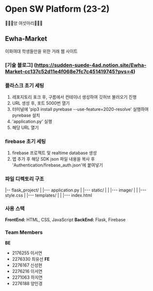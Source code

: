 # Open SW Platform (23-2)
🐑🐑🐑양 여섯마리🐑🐑🐑

## Ewha-Market

이화여대 학생들만을 위한 거래 웹 사이트 

### [기술 블로그] (https://sudden-suede-4ad.notion.site/Ewha-Market-cc137c52d11e4f068e7fc7c451419745?pvs=4)

### 플라스크 초기 세팅 
1. 레포지토리 포크 후, 구름에서 컨테이너 생성하여 깃허브 불러오기 진행
2. URL 생성 후, 포트 5000번 열기
3. 터미널에 'pip3 install pyrebase --use-feature=2020-resolve' 실행하여 pyrebase 설치 
4. 'application.py' 실행
5. 해당 URL 열기

### firebase 초기 세팅
1. firebase 프로젝트 및 realtime database 생성
2. 앱  추가 후 해당 SDK json 파일 내용을 복사 후 'Authentication/firebase_auth.json'에 붙여넣기

### 파일 디렉토리 구조 
|-- flask_project/
| |--- application.py 
| |--- static/
| | |--- image/
| | |--- style.css
| |--- templates/
| | |--- index.html

### 사용 스택
**FrontEnd:** HTML, CSS, JavaScript
**BackEnd:** Flask, Firebase 

### Team Members
**BE**
* 2176255 이서연
* 2276330 최유선
**FE**
* 2276167 신성현
* 2276216 이서연
* 2271063 하지연
* 2276188 양인경

